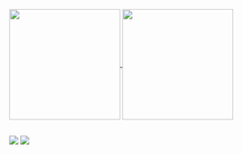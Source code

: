 <a href="https://github.com/anuraghazra/github-readme-stats">
  <img height=200 align="center" src="https://github-readme-stats.vercel.app/api?username=Josehpequeno&show_icons=true&count_private=true&bg_color=002236&text_color=cad3f5&icon_color=c6a0f6&title_color=8bd5ca" />
</a>
<a href="https://github.com/anuraghazra/convoychat">
  <img height=200 align="center" src="https://github-readme-stats.vercel.app/api/top-langs?username=Josehpequeno&bg_color=002236&text_color=cad3f5&icon_color=c6a0f6&title_color=8bd5ca&langs_count=10&hide=handlebars,HTML,css,scss,shell&layout=compact&card_width=320&size_weight=0.5&count_weight=0.5" />
</a>

##

<div style="color:#ffffff">
  <a href="https://www.linkedin.com/in/hicarojose/" target="_blank"><img src="https://img.shields.io/badge/-LinkedIn-white?style=for-the-badge&logo=linkedin&logoColor=ffffff&labelColor=002236&color=192432" target="_blank"></a>
  <a href="mailto:hicarojbs21@gmail.com" target="_blank"><img src="https://img.shields.io/badge/-Gmail-white?style=for-the-badge&logo=gmail&logoColor=ffffff&labelColor=002236&color=192432" target="_blank">
  </a>
</div>
